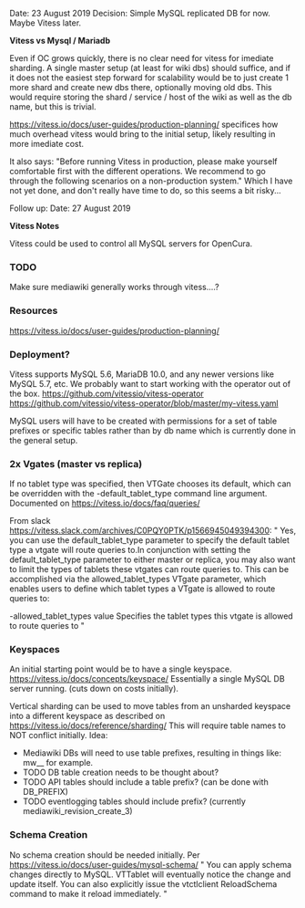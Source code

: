 Date: 23 August 2019
Decision: Simple MySQL replicated DB for now. Maybe Vitess later.

**Vitess vs Mysql / Mariadb**

Even if OC grows quickly, there is no clear need for vitess for imediate sharding.
A single master setup (at least for wiki dbs) should suffice, and if it does not the
easiest step forward for scalability would be to just create 1 more shard and create new
dbs there, optionally moving old dbs.
This would require storing the shard / service / host of the wiki as well as the db name,
but this is trivial.

https://vitess.io/docs/user-guides/production-planning/ specifices how much overhead
vitess would bring to the initial setup, likely resulting in more imediate cost.

It also says:
"Before running Vitess in production, please make yourself comfortable first with the different operations. We recommend to go through the following scenarios on a non-production system."
Which I have not yet done, and don't really have time to do, so this seems a bit risky...

Follow up:
Date: 27 August 2019

**Vitess Notes**

Vitess could be used to control all MySQL servers for OpenCura.

### TODO
Make sure mediawiki generally works through vitess....?

### Resources
https://vitess.io/docs/user-guides/production-planning/

### Deployment?
Vitess supports MySQL 5.6, MariaDB 10.0, and any newer versions like MySQL 5.7, etc.
We probably want to start working with the operator out of the box.
https://github.com/vitessio/vitess-operator
https://github.com/vitessio/vitess-operator/blob/master/my-vitess.yaml

MySQL users will have to be created with permissions for a set of table prefixes or specific tables
rather than by db name which is currently done in the general setup.

### 2x Vgates (master vs replica)
If no tablet type was specified, then VTGate chooses its default, which can be overridden with the -default_tablet_type command line argument.
Documented on https://vitess.io/docs/faq/queries/

From slack https://vitess.slack.com/archives/C0PQY0PTK/p1566945049394300:
"
Yes, you can use the default_tablet_type parameter to specify the default tablet type a vtgate will route queries to.In conjunction with setting the default_tablet_type parameter to either master or replica, you may also want to limit the types of tablets these vtgates can route queries to. This can be accomplished via the allowed_tablet_types VTgate parameter, which enables users to define which tablet types a VTgate is allowed to route queries to:

  -allowed_tablet_types value
        Specifies the tablet types this vtgate is allowed to route queries to
"

### Keyspaces
An initial starting point would be to have a single keyspace.
https://vitess.io/docs/concepts/keyspace/
Essentially a single MySQL DB server running. (cuts down on costs initially).

Vertical sharding can be used to move tables from an unsharded keyspace into a
different keyspace as described on https://vitess.io/docs/reference/sharding/
This will require table names to NOT conflict initially.
Idea:
 - Mediawiki DBs will need to use table prefixes, resulting in things like:
   mw_<DBNAME>\_<tablename> for example.
 - TODO DB table creation needs to be thought about?
 - TODO API tables should include a table prefix? (can be done with DB_PREFIX)
 - TODO eventlogging tables should include prefix? (currently mediawiki_revision_create_3)

### Schema Creation
No schema creation should be needed initially.
Per https://vitess.io/docs/user-guides/mysql-schema/
"
You can apply schema changes directly to MySQL. VTTablet will eventually notice the change and update itself. You can also explicitly issue the vtctlclient ReloadSchema command to make it reload immediately.
"
